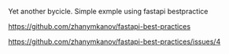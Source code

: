 Yet another bycicle. Simple exmple using fastapi bestpractice

https://github.com/zhanymkanov/fastapi-best-practices

https://github.com/zhanymkanov/fastapi-best-practices/issues/4
